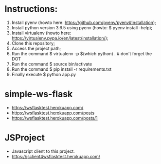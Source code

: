 # Instructions:
1. Install pyenv (howto here: https://github.com/pyenv/pyenv#installation);
2. Install python version 3.6.5 using pyenv (howto: $ pyenv install -help);
3. Install virtualenv (howto here: https://virtualenv.pypa.io/en/latest/installation/);
4. Clone this repository;
5. Access the project path;
6. Run the command $ virtualenv -p $(which python) . # don't forget the DOT
7. Run the command $ source bin/activate
8. Run the command $ pip install -r requirements.txt
9. Finally execute $ python app.py

# simple-ws-flask
- https://wsflasktest.herokuapp.com/
- https://wsflasktest.herokuapp.com/posts
- https://wsflasktest.herokuapp.com/posts/1

# JSProject
- Javascript client to this project.
- https://jsclient4wsflasktest.herokuapp.com/
